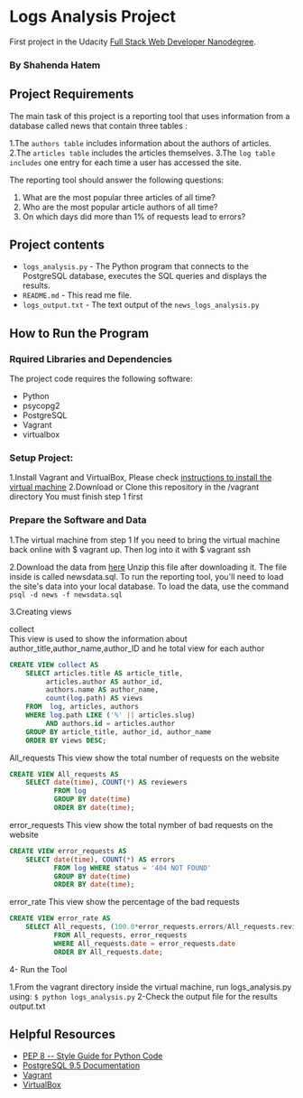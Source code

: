 # Logs Analysis Project
First project in the Udacity [Full Stack Web Developer Nanodegree](https://www.udacity.com/course/full-stack-web-developer-nanodegree--nd004).
### By Shahenda Hatem

## Project Requirements
The main task of this project is a reporting tool that uses information from a database called news that contain three tables :

1.The `authors table` includes information about the authors of articles.
2.The `articles table` includes the articles themselves.
3.The `log table includes` one entry for each time a user has accessed the site.

The reporting tool should answer the following questions:

1. What are the most popular three articles of all time?
2. Who are the most popular article authors of all time?
3. On which days did more than 1% of requests lead to errors?

## Project contents

* `logs_analysis.py` - The Python program that connects to the PostgreSQL database, executes the SQL queries and displays the results.
* `README.md` - This read me file.
* `logs_output.txt` - The text output of the `news_logs_analysis.py`

## How to Run the Program

### Rquired Libraries and Dependencies

The project code requires the following software:

* Python
* psycopg2
* PostgreSQL
* Vagrant
* virtualbox

### Setup Project:

1.Install Vagrant and VirtualBox, Please check [instructions to install the virtual machine](https://classroom.udacity.com/courses/ud197/lessons/3423258756/concepts/14c72fe3-e3fe-4959-9c4b-467cf5b7c3a0)
2.Download or Clone this repository in the /vagrant directory You must finish step 1 first

### Prepare the Software and Data

1.The virtual machine from step 1
If you need to bring the virtual machine back online with $ vagrant up. Then log into it with $ vagrant ssh

2.Download the data from [here](https://d17h27t6h515a5.cloudfront.net/topher/2016/August/57b5f748_newsdata/newsdata.zip)
Unzip this file after downloading it. The file inside is called newsdata.sql.
To run the reporting tool, you'll need to load the site's data into your local database. To load the data, use the command
```psql -d news -f newsdata.sql```

3.Creating views

 collect		
This view is used to show the information about author_title,author_name,author_ID and he total view for each author

````sql
CREATE VIEW collect AS
    SELECT articles.title AS article_title,
         articles.author AS author_id,
         authors.name AS author_name,
         count(log.path) AS views
    FROM  log, articles, authors
    WHERE log.path LIKE ('%' || articles.slug)
         AND authors.id = articles.author
    GROUP BY article_title, author_id, author_name
    ORDER BY views DESC;
````  

All_requests 
This view show the total number of requests on the website

````sql
CREATE VIEW All_requests AS
    SELECT date(time), COUNT(*) AS reviewers
		   FROM log 
		   GROUP BY date(time)
		   ORDER BY date(time);
````

error_requests
This view show the total nymber of bad requests on the website

````sql
CREATE VIEW error_requests AS
	SELECT date(time), COUNT(*) AS errors
		   FROM log WHERE status = '404 NOT FOUND' 
		   GROUP BY date(time) 
		   ORDER BY date(time);
````
error_rate
This view show the percentage of the bad requests 

````sql
CREATE VIEW error_rate AS
	SELECT All_requests, (100.0*error_requests.errors/All_requests.reviewers) AS percentage
		   FROM All_requests, error_requests
		   WHERE All_requests.date = error_requests.date
		   ORDER BY All_requests.date;
````

4- Run the Tool

1.From the vagrant directory inside the virtual machine, run logs_analysis.py using:
`$ python logs_analysis.py`
2-Check the output file for the results output.txt


## Helpful Resources

* [PEP 8 -- Style Guide for Python Code](https://www.python.org/dev/peps/pep-0008/)
* [PostgreSQL 9.5 Documentation](https://www.postgresql.org/docs/9.5/static/index.html)
* [Vagrant](https://www.vagrantup.com/downloads)
* [VirtualBox](https://www.virtualbox.org/wiki/Downloads)
